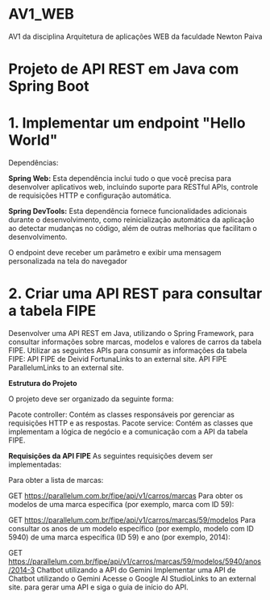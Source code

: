 # AV1_WEB
AV1 da disciplina Arquitetura de aplicações WEB da faculdade Newton Paiva

# Projeto de API REST em Java com Spring Boot
# 1. Implementar um endpoint "Hello World"
Dependências:

<b>Spring Web:</b> Esta dependência inclui tudo o que você precisa para desenvolver aplicativos web, incluindo suporte para RESTful APIs, controle de requisições HTTP e configuração automática.

<b>Spring DevTools:</b> Esta dependência fornece funcionalidades adicionais durante o desenvolvimento, como reinicialização automática da aplicação ao detectar mudanças no código, além de outras melhorias que facilitam o desenvolvimento.

O endpoint deve receber um parâmetro e exibir uma mensagem personalizada na tela do navegador

# 2. Criar uma API REST para consultar a tabela FIPE

Desenvolver uma API REST em Java, utilizando o Spring Framework, para consultar informações sobre marcas, modelos e valores de carros da tabela FIPE.
Utilizar as seguintes APIs para consumir as informações da tabela FIPE:
API FIPE de Deivid FortunaLinks to an external site.
API FIPE ParallelumLinks to an external site.

<b>Estrutura do Projeto</b>

O projeto deve ser organizado da seguinte forma:

Pacote controller: Contém as classes responsáveis por gerenciar as requisições HTTP e as respostas.
Pacote service: Contém as classes que implementam a lógica de negócio e a comunicação com a API da tabela FIPE.

<b>Requisições da API FIPE</b>
As seguintes requisições devem ser implementadas:

Para obter a lista de marcas:

GET https://parallelum.com.br/fipe/api/v1/carros/marcas
Para obter os modelos de uma marca específica (por exemplo, marca com ID 59):

GET https://parallelum.com.br/fipe/api/v1/carros/marcas/59/modelos
Para consultar os anos de um modelo específico (por exemplo, modelo com ID 5940) de uma marca específica (ID 59) e ano (por exemplo, 2014):

GET https://parallelum.com.br/fipe/api/v1/carros/marcas/59/modelos/5940/anos/2014-3
Chatbot utilizando a API do Gemini
Implementar uma API de Chatbot utilizando o Gemini
Acesse o Google AI StudioLinks to an external site. para gerar uma API e siga o guia de início do API.
